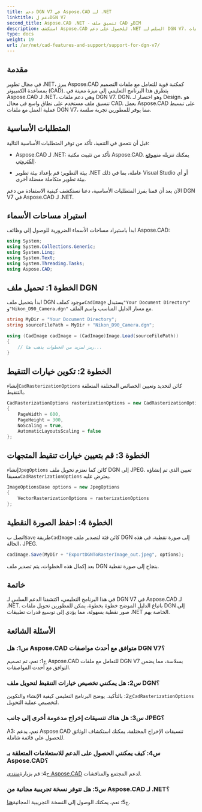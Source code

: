 ```yaml
---
title: دعم DGN V7 في Aspose.CAD لـ .NET
linktitle: دعم لDGN V7
second_title: Aspose.CAD .NET - تنسيق ملف CAD وBIM
description: استكشف Aspose.CAD للحصول على دعم .NET السلس لـ DGN V7. قم بتحويل ملفات DGN إلى صور نقطية بسهولة من خلال إرشادات خطوة بخطوة.
type: docs
weight: 19
url: /ar/net/cad-features-and-support/support-for-dgn-v7/
---
```

## مقدمة

في مجال تطوير .NET، يبرز Aspose.CAD كمكتبة قوية للتعامل مع ملفات التصميم بمساعدة الكمبيوتر (CAD). يتطرق هذا البرنامج التعليمي إلى ميزة معينة في Aspose.CAD لـ .NET، وهي دعم ملفات DGN V7. DGN، وهو اختصار لـ Design، هو تنسيق ملف مستخدم على نطاق واسع في مجال CAD. يعمل Aspose.CAD على تبسيط عملية العمل مع ملفات DGN V7، مما يوفر للمطورين تجربة سلسة.

## المتطلبات الأساسية

قبل أن نتعمق في التنفيذ، تأكد من توفر المتطلبات الأساسية التالية:

-  Aspose.CAD لـ .NET: تأكد من تثبيت مكتبة Aspose.CAD. يمكنك تنزيله من[موقع إلكتروني](https://releases.aspose.com/cad/net/).

- بيئة التطوير: قم بإعداد بيئة تطوير .NET عاملة، بما في ذلك Visual Studio أو أي بيئة تطوير متكاملة مفضلة أخرى.

الآن بعد أن قمنا بفرز المتطلبات الأساسية، دعنا نستكشف كيفية الاستفادة من دعم DGN V7 في Aspose.CAD لـ .NET.

## استيراد مساحات الأسماء

ابدأ باستيراد مساحات الأسماء الضرورية للوصول إلى وظائف Aspose.CAD:

```csharp
using System;
using System.Collections.Generic;
using System.Linq;
using System.Text;
using System.Threading.Tasks;
using Aspose.CAD;
```

## الخطوة 1: تحميل ملف DGN

 ابدأ بتحميل ملف DGN موجود كملف`CadImage` يستبدل`"Your Document Directory"` و`"Nikon_D90_Camera.dgn"` مع مسار الدليل المناسب واسم الملف.

```csharp
string MyDir = "Your Document Directory";
string sourceFilePath = MyDir + "Nikon_D90_Camera.dgn";

using (CadImage cadImage = (CadImage)Image.Load(sourceFilePath))
{
    // رمز لمزيد من الخطوات يذهب هنا...
}
```

## الخطوة 2: تكوين خيارات التنقيط

 إنشاء`CadRasterizationOptions` كائن لتحديد وتعيين الخصائص المختلفة المتعلقة بالتنقيط.

```csharp
CadRasterizationOptions rasterizationOptions = new CadRasterizationOptions
{
    PageWidth = 600,
    PageHeight = 300,
    NoScaling = true,
    AutomaticLayoutsScaling = false
};
```

## الخطوة 3: قم بتعيين خيارات تنقيط المتجهات

 إنشاء`JpegOptions` كائن كما نعتزم تحويل ملف DGN إلى JPEG. تعيين الذي تم إنشاؤه مسبقا`CadRasterizationOptions` يعترض عليه.

```csharp
ImageOptionsBase options = new JpegOptions
{
    VectorRasterizationOptions = rasterizationOptions
};
```

## الخطوة 4: احفظ الصورة النقطية

 اتصل ب`Save` طريقة`CadImage` كائن فئة لتصدير ملف DGN إلى صورة نقطية، في هذه الحالة، JPEG.

```csharp
cadImage.Save(MyDir + "ExportDGNToRasterImage_out.jpeg", options);
```

بعد إكمال هذه الخطوات، يتم تصدير ملف DGN بنجاح إلى صورة نقطية.

## خاتمة

في هذا البرنامج التعليمي، اكتشفنا الدعم السلس لـ DGN V7 في Aspose.CAD لـ .NET. باتباع الدليل الموضح خطوة بخطوة، يمكن للمطورين تحويل ملفات DGN إلى صور نقطية بسهولة، مما يؤدي إلى توسيع قدرات تطبيقات .NET الخاصة بهم.

## الأسئلة الشائعة

### س1: هل Aspose.CAD متوافق مع أحدث مواصفات DGN V7؟

ج1: نعم، تم تصميم Aspose.CAD للتعامل مع ملفات DGN V7 بسلاسة، مما يضمن التوافق مع أحدث المواصفات.

### س2: هل يمكنني تخصيص خيارات التنقيط لتحويل ملف DGN؟

 ج2: بالتأكيد. يوضح البرنامج التعليمي كيفية الإنشاء والتكوين`CadRasterizationOptions` لتخصيص عملية التحويل.

### س3: هل هناك تنسيقات إخراج مدعومة أخرى إلى جانب JPEG؟

A3: نعم، يدعم Aspose.CAD تنسيقات الإخراج المختلفة. يمكنك استكشاف الوثائق للحصول على قائمة شاملة.

### س4: كيف يمكنني الحصول على الدعم للاستعلامات المتعلقة بـ Aspose.CAD؟

 ج4: قم بزيارة[منتدى Aspose.CAD](https://forum.aspose.com/c/cad/19) لدعم المجتمع والمناقشات.

### س5: هل تتوفر نسخة تجريبية مجانية من Aspose.CAD لـ .NET؟

 ج5: نعم، يمكنك الوصول إلى النسخة التجريبية المجانية[هنا](https://releases.aspose.com/).